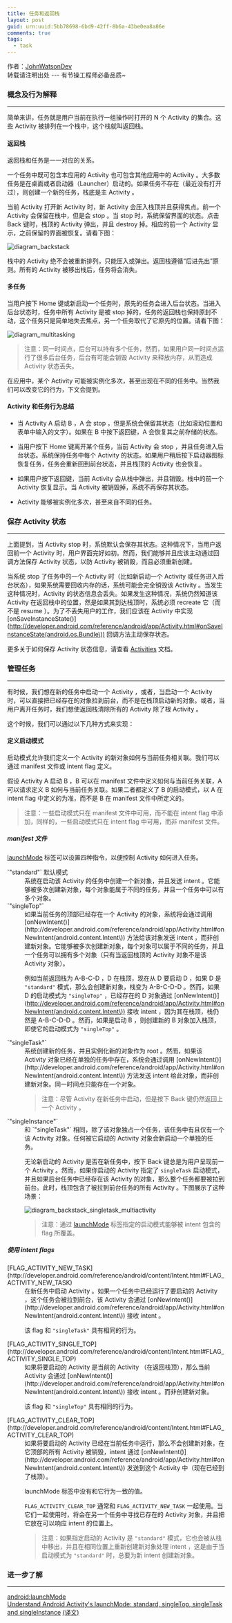 ```yaml
---
title: 任务和返回栈
layout: post
guid: urn:uuid:5bb78698-6bd9-42ff-8b6a-43be0ea8a86e
comments: true
tags:
  - task
---
```


作者：[JohnWatsonDev](http://www.johnwatsondev.com)  
转载请注明出处 --- 有节操工程师必备品质~

### 概念及行为解释

---

简单来讲，任务就是用户当前在执行一组操作时打开的 N 个 Activity 的集合。这些 Activity 被排列在一个栈中，这个栈就叫返回栈。

#### 返回栈

返回栈和任务是一一对应的关系。

一个任务中既可包含本应用的 Activity 也可包含其他应用中的 Activity 。大多数任务是在桌面或者启动器（Launcher）启动的。如果任务不存在（最近没有打开过），则创建一个新的任务，栈底是主 Activity 。

当前 Activity 打开新 Activity 时，新 Activity 会压入栈顶并且获得焦点。前一个 Activity 会保留在栈中，但是会 stop 。当 stop 时，系统保留界面的状态。点击 Back 键时，栈顶的 Activity 弹出，并且 destroy 掉。相应的前一个 Activity 显示，之前保留的界面被恢复。请看下图：

![diagram_backstack](/media/files/2016/01/16/diagram_backstack.png)

栈中的 Activity 绝不会被重新排列，只能压入或弹出。返回栈遵循“后进先出”原则。所有的 Activity 被移出栈后，任务将会消失。

#### 多任务

当用户按下 Home 键或新启动一个任务时，原先的任务会进入后台状态。当进入后台状态时，任务中所有 Activity 是被 stop 掉的，任务的返回栈也保持原封不动，这个任务只是简单地失去焦点，另一个任务取代了它原先的位置。请看下图：

![diagram_multitasking](/media/files/2016/01/16/diagram_multitasking.png)

> 注意：同一时间点，后台可以持有多个任务，然而，如果用户同一时间点运行了很多后台任务，后台有可能会销毁 Activity 来释放内存，从而造成 Activity 状态丢失。

在应用中，某个 Activity 可能被实例化多次，甚至出现在不同的任务中。当然我们可以改变它的行为，下文会提到。

#### Activity 和任务行为总结

- 当 Activity A 启动 B ，A 会 stop ，但是系统会保留其状态（比如滚动位置和表单中输入的文字）。如果在 B 中按下返回键，A 会恢复其之前存储的状态。

- 当用户按下 Home 键离开某个任务，当前 Activity 会 stop ，并且任务进入后台状态。系统保持任务中每个 Activity 的状态。如果用户稍后按下启动器图标恢复任务，任务会重新回到前台状态，并且栈顶的 Activity 也会恢复。

- 如果用户按下返回键，当前 Activity 会从栈中弹出，并且销毁。栈中的前一个 Activity 恢复显示。当 Activity 被销毁掉，系统不再保存其状态。

- Activity 能够被实例化多次，甚至来自不同的任务。

### 保存 Activity 状态

---

上面提到，当 Activity stop 时，系统默认会保存其状态。这种情况下，当用户返回前一个 Activity 时，用户界面完好如初。然而，我们能够并且应该主动通过回调方法保存 Activity 状态，以防 Activity 被销毁，而且必须重新创建。

当系统 stop 了任务中的一个 Activity 时（比如新启动一个 Activity 或任务进入后台状态），如果系统需要回收内存的话，系统可能会完全销毁该 Activity 。当发生这种情况时，Activity 的状态信息会丢失。如果发生这种情况，系统仍然知道该 Activity 在返回栈中的位置，然是如果其到达栈顶时，系统必须 recreate 它（而不是 resume ）。为了不丢失用户的工作，我们应该在 Activity 中实现 [onSaveInstanceState()](http://developer.android.com/reference/android/app/Activity.html#onSaveInstanceState(android.os.Bundle\)) 回调方法主动保存状态。

更多关于如何保存 Activity 状态信息，请查看 [Activities](http://developer.android.com/guide/components/activities.html#SavingActivityState) 文档。

### 管理任务

---

有时候，我们想在新的任务中启动一个 Activity ，或者，当启动一个 Activity 时，可以直接把已经存在的对象拉到前台，而不是在栈顶启动新的对象。或者，当用户离开任务时，我们想使返回栈清除所有的 Activity 除了根 Activity 。

这个时候，我们可以通过以下几种方式来实现：

#### 定义启动模式

启动模式允许我们定义一个 Activity 的新对象如何与当前任务相关联。我们可以通过 manifest 文件或 intent flag 定义。

假设 Activity A 启动 B ，B 可以在 manifest 文件中定义如何与当前任务关联，A 可以请求定义 B 如何与当前任务关联。如果二者都定义了 B 的启动模式，以 A 在 intent flag 中定义的为准，而不是 B 在 manifest 文件中所定义的。

> 注意：一些启动模式只在 manifest 文件中可用，而不能在 intent flag 中添加，同样的，一些启动模式只在 intent flag 中可用，而非 manifest 文件。

##### manifest 文件

[launchMode](http://developer.android.com/guide/topics/manifest/activity-element.html#lmode) 标签可以设置四种指令，以便控制 Activity 如何进入任务。

<dt>`"standard"` 默认模式</dt>

<dd>
系统在启动该 Activity 的任务中创建一个新对象，并且发送 intent 。它能够被多次创建新对象，每个对象能属于不同的任务，并且一个任务中可以有多个对象。
</dd>

<dt>`"singleTop"`</dt>

<dd>
如果当前任务的顶部已经存在一个 Activity 的对象，系统将会通过调用 [onNewIntent()](http://developer.android.com/reference/android/app/Activity.html#onNewIntent(android.content.Intent\)) 方法给该对象发送 intent ，而非创建新对象。它能够被多次创建新对象，每个对象可以属于不同的任务，并且一个任务可以拥有多个对象（只有当返回栈顶的 Activity 对象不是该 Activity 对象）。

例如当前返回栈为 A-B-C-D ，D 在栈顶，现在从 D 要启动 D ，如果 D 是 `"standard"` 模式，那么会创建新对象，栈变为 A-B-C-D-D 。然而，如果 D 的启动模式为 `"singleTop"` ，已经存在的 D 对象通过 [onNewIntent()](http://developer.android.com/reference/android/app/Activity.html#onNewIntent(android.content.Intent\)) 接收 intent ，因为其在栈顶，栈仍然是 A-B-C-D-D 。然而，如果是启动 B ，则创建新的 B 对象加入栈顶，即使它的启动模式为 `"singleTop"` 。
</dd>

<dt>`"singleTask"`</dt>

<dd>
系统创建新的任务，并且实例化新的对象作为 root 。然而，如果该 Activity 对象已经在单独的任务中存在，系统会通过调用 [onNewIntent()](http://developer.android.com/reference/android/app/Activity.html#onNewIntent(android.content.Intent\)) 方法发送 intent 给此对象，而非创建新对象。同一时间点只能存在一个对象。

> 注意：尽管 Activity 在新任务中启动，但是按下 Back 键仍然返回上一个 Activity 。
</dd>

<dt>`"singleInstance"`</dt>

<dd>
和 `"singleTask"` 相同，除了该对象独占一个任务，该任务中有且仅有一个该 Activity 对象。任何被它启动的 Activity 对象会新启动一个单独的任务。

无论新启动的 Activity 是否在新任务中，按下 Back 键总是为用户呈现前一个 Activity 。然而，如果你启动的 Activity 指定了 `singleTask` 启动模式，并且如果后台任务中已经存在该 Activity 的对象，那么整个任务都要被拉到前台。此时，栈顶包含了被拉到前台任务的所有 Activity 。下图展示了这种场景：

![diagram_backstack_singletask_multiactivity](/media/files/2016/01/16/diagram_backstack_singletask_multiactivity.png)

> 注意：通过 [launchMode](http://developer.android.com/guide/topics/manifest/activity-element.html#lmode) 标签指定的启动模式能够被 intent 包含的 flag 所覆盖。
</dd>

##### 使用 intent flags

<dt>[FLAG_ACTIVITY_NEW_TASK](http://developer.android.com/reference/android/content/Intent.html#FLAG_ACTIVITY_NEW_TASK)</dt>

<dd>
在新任务中启动 Activity 。如果一个任务中已经运行了要启动的 Activity ，这个任务会被拉到前台，该 Activity 会通过 [onNewIntent()](http://developer.android.com/reference/android/app/Activity.html#onNewIntent(android.content.Intent\)) 接收 intent 。

该 flag 和 `"singleTask"` 具有相同的行为。
</dd>

<dt>[FLAG_ACTIVITY_SINGLE_TOP](http://developer.android.com/reference/android/content/Intent.html#FLAG_ACTIVITY_SINGLE_TOP)</dt>

<dd>
如果将要启动的 Activity 是当前的 Activity （在返回栈顶），那么当前 Activity 会通过 [onNewIntent()](http://developer.android.com/reference/android/app/Activity.html#onNewIntent(android.content.Intent\)) 接收 intent 。而非创建新对象。

该 flag 和 `"singleTop"` 具有相同的行为。
</dd>

<dt>[FLAG_ACTIVITY_CLEAR_TOP](http://developer.android.com/reference/android/content/Intent.html#FLAG_ACTIVITY_CLEAR_TOP)</dt>

<dd>
如果将要启动的 Activity 已经在当前任务中运行，那么不会创建新对象，在它顶部的所有 Activity 被销毁，intent 通过 [onNewIntent()](http://developer.android.com/reference/android/app/Activity.html#onNewIntent(android.content.Intent\)) 发送到这个 Activity 中（现在已经到了栈顶）。

launchMode 标签中没有和它行为一致的值。

`FLAG_ACTIVITY_CLEAR_TOP` 通常和 `FLAG_ACTIVITY_NEW_TASK` 一起使用。当它们一起使用时，将会在另一个任务中寻找已存在的 Activity 对象，并且把它放在可以响应 intent 的位置上。

> 注意：如果指定启动的 Activity 是 `"standard"` 模式，它也会被从栈中移出，并且在相同位置上重新创建新对象处理 intent ，这是由于当启动模式为 `"standard"` 时，总要为新 intent 创建新对象。
</dd>


### 进一步了解

---

[android:launchMode](http://developer.android.com/guide/topics/manifest/activity-element.html#lmode)  
[Understand Android Activity's launchMode: standard, singleTop, singleTask and singleInstance](http://inthecheesefactory.com/blog/understand-android-activity-launchmode/en) [(译文)](http://droidyue.com/blog/2015/08/16/dive-into-android-activity-launchmode/)
